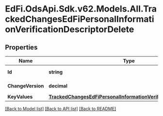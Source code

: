 # EdFi.OdsApi.Sdk.v62.Models.All.TrackedChangesEdFiPersonalInformationVerificationDescriptorDelete

## Properties

Name | Type | Description | Notes
------------ | ------------- | ------------- | -------------
**Id** | **string** | Resource identifier | [optional] 
**ChangeVersion** | **decimal** | Change version | [optional] 
**KeyValues** | [**TrackedChangesEdFiPersonalInformationVerificationDescriptorKey**](TrackedChangesEdFiPersonalInformationVerificationDescriptorKey.md) |  | [optional] 

[[Back to Model list]](../README.md#documentation-for-models) [[Back to API list]](../README.md#documentation-for-api-endpoints) [[Back to README]](../README.md)

